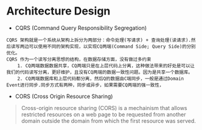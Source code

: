 Architecture Design
===================

* CQRS (Command Query Responsibility Segregation)
```
CQRS 架构就是一个系统从架构上拆分为两部分：命令处理(写请求) + 查询处理(读请求).然后读写两边可以使用不同的架构实现，以实现CQ两端(Command Side; Query Side)的分别优化。
CQRS 作为一个读写分离思想的结构，在数据存储方面，没有做过多约束
    1. CQ两端数据数据共享，CQ两端只是在上层代码上分离，这种做法带来的好处是可以让我们的代码读写分离，更好维护，且没有CQ两端的数据一致性问题。因为是共享一个数据库。
    2. CQ两端数据库和上层代码都分离，然后Q的数据由C端同步，一般是通过Domain Event进行同步.同步方式有两种，同步或异步，如果需要CQ两端的强一致性，
```

* CORS (Cross Origin Resource Sharing)
> Cross-origin resource sharing (CORS) is a mechainism that allows restricted resources on a web page to be requested from another domain outside the domain from which the first resource was served.
```

```